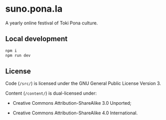 # suno.pona.la

A yearly online festival of Toki Pona culture.

## Local development

```sh
npm i
npm run dev
```

## License

Code (`/src/`) is licensed under the GNU General Public License Version 3. 

Content (`/content/`) is dual-licensed under:

- Creative Commons Attribution-ShareAlike 3.0 Unported;

- Creative Commons Attribution-ShareAlike 4.0 International.
